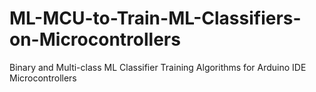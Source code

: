 # ML-MCU-to-Train-ML-Classifiers-on-Microcontrollers
Binary and Multi-class ML Classifier Training Algorithms for Arduino IDE Microcontrollers 
